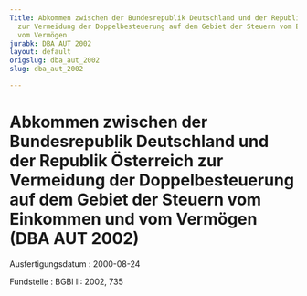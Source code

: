 ```yaml
---
Title: Abkommen zwischen der Bundesrepublik Deutschland und der Republik Österreich
  zur Vermeidung der Doppelbesteuerung auf dem Gebiet der Steuern vom Einkommen und
  vom Vermögen
jurabk: DBA AUT 2002
layout: default
origslug: dba_aut_2002
slug: dba_aut_2002

---
```


# Abkommen zwischen der Bundesrepublik Deutschland und der Republik Österreich zur Vermeidung der Doppelbesteuerung auf dem Gebiet der Steuern vom Einkommen und vom Vermögen (DBA AUT 2002)

Ausfertigungsdatum
:   2000-08-24

Fundstelle
:   BGBl II: 2002, 735

